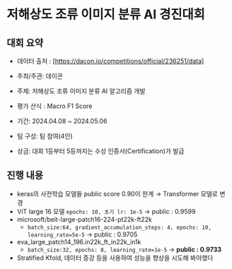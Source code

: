 # 저해상도 조류 이미지 분류 AI 경진대회

## 대회 요약
- 데이터 출처 : [https://dacon.io/competitions/official/236251/data]

- 주최/주관: 데이콘
- 주제: 저해상도 조류 이미지 분류 AI 알고리즘 개발
- 평가 산식 : Macro F1 Score
- 기간: 2024.04.08 ~ 2024.05.06
- 팀 구성: 팀 참여(4인)
- 상금: 대회 1등부터 5등까지는 수상 인증서(Certification)가 발급

## 진행 내용

- keras의 사전학습 모델들 public score 0.90이 한계 → Transformer 모델로 변경
- ViT large 16 모델  `epochs: 10, 초기 lr: 1e-5` → public : 0.9599
- microsoft/beit-large-patch16-224-pt22k-ft22k
    - `batch_size:64, gradient_accumulation_steps: 4, epochs: 10, learning_rate=5e-5` → public : 0.9705
- eva_large_patch14_196.in22k_ft_in22k_in1k
    - `batch_size:32, epochs: 8, learning_rate=1e-5` → **public : 0.9733**
- Stratified Kfold, 데이터 증강 등을 사용하여 성능을 향상을 시도해 봐야했다